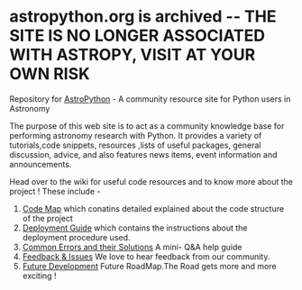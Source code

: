 # astropython.org is archived -- THE SITE IS NO LONGER ASSOCIATED WITH ASTROPY, VISIT AT YOUR OWN RISK

Repository for [AstroPython](http://www.astropython.org) - A community resource site for Python users in Astronomy

The purpose of this web site is to act as a community knowledge base for performing astronomy research with Python. It provides a variety of tutorials,code snippets, resources ,lists of useful packages, general discussion, advice, and also features news items, event information and announcements.


Head over to the wiki for useful code resources and to know more about the project ! These include -

1. [Code Map](https://github.com/astropy/astropython.org/wiki/Code-Map) which conatins detailed explained about the code structure of the project
2. [Deployment Guide](https://github.com/astropy/astropython.org/wiki/Deployment-Guide) which contains the instructions about the deployment procedure used.
3. [Common Errors and their Solutions](https://github.com/astropy/astropython.org/wiki/Common-Problems-(-and-their-resolutions-)) A mini- Q&A help guide
4. [Feedback & Issues](https://github.com/astropy/astropython.org/wiki/Feedback-&-Issues) We love to hear feedback from our community.
5. [Future Development](https://github.com/astropy/astropython.org/wiki/Future-Developments) Future RoadMap.The Road gets more and more exciting !
